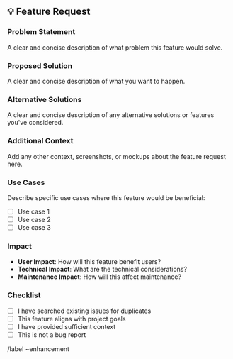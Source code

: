 ## 💡 Feature Request

### Problem Statement
A clear and concise description of what problem this feature would solve.

### Proposed Solution
A clear and concise description of what you want to happen.

### Alternative Solutions
A clear and concise description of any alternative solutions or features you've considered.

### Additional Context
Add any other context, screenshots, or mockups about the feature request here.

### Use Cases
Describe specific use cases where this feature would be beneficial:
- [ ] Use case 1
- [ ] Use case 2
- [ ] Use case 3

### Impact
- **User Impact**: How will this feature benefit users?
- **Technical Impact**: What are the technical considerations?
- **Maintenance Impact**: How will this affect maintenance?

### Checklist
- [ ] I have searched existing issues for duplicates
- [ ] This feature aligns with project goals
- [ ] I have provided sufficient context
- [ ] This is not a bug report

/label ~enhancement

